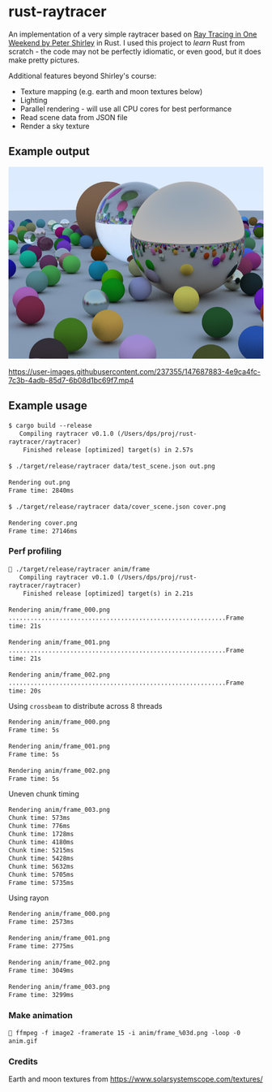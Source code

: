 # rust-raytracer

An implementation of a very simple raytracer based on [Ray Tracing in One Weekend
 by Peter Shirley](https://raytracing.github.io/books/RayTracingInOneWeekend.html) in Rust. I used this project to *learn* Rust from scratch - the code may not be perfectly idiomatic, or even good, but it does make pretty pictures.

Additional features beyond Shirley's course:
* Texture mapping (e.g. earth and moon textures below)
* Lighting
* Parallel rendering - will use all CPU cores for best performance
* Read scene data from JSON file
* Render a sky texture

## Example output
![Latest output](raytracer/output/cover.png)

https://user-images.githubusercontent.com/237355/147687883-4e9ca4fc-7c3b-4adb-85d7-6b08d1bc69f7.mp4

## Example usage
```
$ cargo build --release
   Compiling raytracer v0.1.0 (/Users/dps/proj/rust-raytracer/raytracer)
    Finished release [optimized] target(s) in 2.57s

$ ./target/release/raytracer data/test_scene.json out.png

Rendering out.png
Frame time: 2840ms

$ ./target/release/raytracer data/cover_scene.json cover.png

Rendering cover.png
Frame time: 27146ms
```

### Perf profiling
```
🚀 ./target/release/raytracer anim/frame
   Compiling raytracer v0.1.0 (/Users/dps/proj/rust-raytracer/raytracer)
    Finished release [optimized] target(s) in 2.21s

Rendering anim/frame_000.png
............................................................Frame time: 21s

Rendering anim/frame_001.png
............................................................Frame time: 21s

Rendering anim/frame_002.png
............................................................Frame time: 20s
```
Using `crossbeam` to distribute across 8 threads
```
Rendering anim/frame_000.png
Frame time: 5s

Rendering anim/frame_001.png
Frame time: 5s

Rendering anim/frame_002.png
Frame time: 5s
```
Uneven chunk timing
```
Rendering anim/frame_003.png
Chunk time: 573ms
Chunk time: 776ms
Chunk time: 1728ms
Chunk time: 4180ms
Chunk time: 5215ms
Chunk time: 5428ms
Chunk time: 5632ms
Chunk time: 5705ms
Frame time: 5735ms
```
Using rayon
```
Rendering anim/frame_000.png
Frame time: 2573ms

Rendering anim/frame_001.png
Frame time: 2775ms

Rendering anim/frame_002.png
Frame time: 3049ms

Rendering anim/frame_003.png
Frame time: 3299ms
```

### Make animation
```
🚀 ffmpeg -f image2 -framerate 15 -i anim/frame_%03d.png -loop -0 anim.gif
```

### Credits
Earth and moon textures from https://www.solarsystemscope.com/textures/
